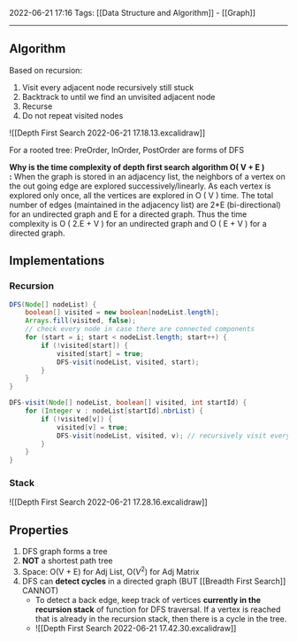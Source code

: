 2022-06-21 17:16
Tags: [[Data Structure and Algorithm]] - [[Graph]] 
- - - - - - - - - - - - - - - - - - - - - - - - - - - - -   
## Algorithm
Based on recursion:
1. Visit every adjacent node recursively still stuck
2. Backtrack to until we find an unvisited adjacent node
3. Recurse
4. Do not repeat visited nodes

![[Depth First Search 2022-06-21 17.18.13.excalidraw]]

For a rooted tree: PreOrder, InOrder, PostOrder are forms of DFS

**Why is the time complexity of depth first search algorithm O( V + E ) :** When the graph is stored in an adjacency list, the neighbors of a vertex on the out going edge are explored successively/linearly. As each vertex is explored only once, all the vertices are explored in O ( V ) time. The total number of edges (maintained in the adjacency list) are 2*E (bi-directional) for an undirected graph and E for a directed graph. Thus the time complexity is O ( 2.E + V ) for an undirected graph and O ( E + V ) for a directed graph.

## Implementations
### Recursion 
```Java
DFS(Node[] nodeList) { 
	boolean[] visited = new boolean[nodeList.length]; 
	Arrays.fill(visited, false); 
	// check every node in case there are connected components
	for (start = i; start < nodeList.length; start++) {
		if (!visited[start]) { 
			visited[start] = true; 
			DFS-visit(nodeList, visited, start); 
		}
	}
}

DFS-visit(Node[] nodeList, boolean[] visited, int startId) {
	for (Integer v : nodeList[startId].nbrList) { 
		if (!visited[v]) { 
			visited[v] = true; 
			DFS-visit(nodeList, visited, v); // recursively visit every adjacent nodes
		} 
	} 
}
```

### Stack
![[Depth First Search 2022-06-21 17.28.16.excalidraw]]

## Properties
1. DFS graph forms a tree
2. **NOT** a shortest path tree
3. Space: O(V + E) for Adj List, O($V^2$) for Adj Matrix
4. DFS can **detect cycles** in a directed graph (BUT [[Breadth First Search]] CANNOT)
	+ To detect a back edge, keep track of vertices **currently in the recursion stack** of function for DFS traversal. If a vertex is reached that is already in the recursion stack, then there is a cycle in the tree.
	+ ![[Depth First Search 2022-06-21 17.42.30.excalidraw]]

